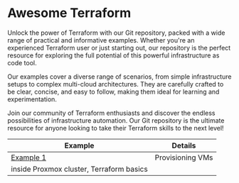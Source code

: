 # Awesome Terraform
Unlock the power of Terraform with our Git repository, packed with a
wide range of practical and informative examples. Whether you're an
experienced Terraform user or just starting out, our repository is the
perfect resource for exploring the full potential of this powerful
infrastructure as code tool.

Our examples cover a diverse range of scenarios, from simple
infrastructure setups to complex multi-cloud architectures. They are
carefully crafted to be clear, concise, and easy to follow, making them
ideal for learning and experimentation.

Join our community of Terraform enthusiasts and discover the endless
possibilities of infrastructure automation. Our Git repository is the
ultimate resource for anyone looking to take their Terraform skills to
the next level!


| Example | Details |
|------|-------|
| [Example 1](./01-proxmox-vm-provisioning-basics) | Provisioning VMs
inside Proxmox cluster, Terraform basics  |

